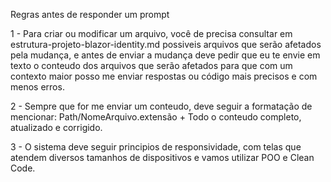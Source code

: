 Regras antes de responder um prompt

1 - Para criar ou modificar um arquivo, você de precisa consultar em estrutura-projeto-blazor-identity.md possiveis arquivos que serão afetados pela mudança, e antes de enviar a mudança deve pedir que eu te envie em texto o conteudo dos arquivos que serão afetados para que com um contexto maior posso me enviar respostas ou código mais precisos e com menos erros.

2 - Sempre que for me enviar um conteudo, deve seguir a formatação de mencionar:
Path/NomeArquivo.extensão + Todo o conteudo completo, atualizado e corrigido.

3 - O sistema deve seguir principios de responsividade, com telas que atendem diversos tamanhos de dispositivos e vamos utilizar POO e Clean Code.